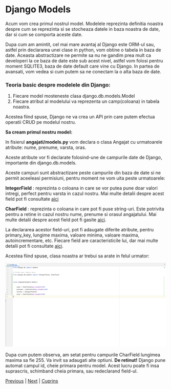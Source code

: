 # Django Models

Acum vom crea primul nostrul model. Modelele reprezinta definitia noastra despre cum se reprezinta si se stocheaza
datele in baza noastra de date, dar si cum se comporta aceste date.

Dupa cum am amintit, cel mai mare avantaj al Django este ORM-ul sau, astfel prin declararea unei clase in python, vom obtine o tabela 
in baza de date. Aceasta abstractizare ne permite sa nu ne gandim prea mult ca developeri la ce baza de date este sub acest nivel, astfel vom folosi
pentru moment SQLITE3, baza de date default care vine cu Django. In partea de avansati, vom vedea si cum putem sa ne conectam
la o alta baza de date.

### Teoria basic despre modelele din Django:

1. Fiecare model mosteneste clasa django.db.models.Model
2. Fiecare atribut al modelului va reprezenta un camp(coloana) in tabela noastra.

Acestea fiind spuse, Django ne va crea un API prin care putem efectua operatii CRUD pe modelul nostru.

**Sa cream primul nostru model:**

In fisierul **angajati/models.py** vom declara o clasa Angajat cu urmatoarele atribute:
nume, prenume, varsta, oras.

Aceste atribute vor fi declarate folosind-une de campurile date de Django, importante din django.db.models.

Aceste campuri sunt abstractizare peste campurile din baza de date si ne permit aceeleasi permisiuni, pentru moment ne vom
uita peste urmatoarele:

**IntegerField** : reprezinta o coloana in care se vor putea pune doar valori intregi, perfect pentru varsta in cazul nostru. Mai multe 
detalii despre acest field pot fi consultate [aici](https://docs.djangoproject.com/en/4.0/ref/models/fields/#integerfield)

**CharField** : reprezinta o coloana in care pot fi puse string-uri. Este potrivita pentru a retine in cazul nostru nume, prenume si orasul angajatului. Mai multe detalii
despre acest field pot fi gasite [aici](https://docs.djangoproject.com/en/4.0/ref/models/fields/#charfield). 

La declararea acestor field-uri, pot fi adaugate diferite atribute, pentru primary_key, lungime maxima, valoare minima, valoare maxima, autoincrementare, etc.
Fiecare field are caracteristicile lui, dar mai multe detalii pot fi consultate [aici](https://docs.djangoproject.com/en/4.0/ref/models/fields/).

Acestea fiind spuse, clasa noastra ar trebui sa arate in felul urmator:

![img: First Django model](/images/django_model.png)


Dupa cum putem observa, am setat pentru campurile CharField lungimea maxima sa fie 255. Va invit sa adaugati alte optiuni.
**De retinut!** Django pune automat campul id, cheie primara pentru model. Acest lucru poate fi insa suprascris,
schimband cheia primara, sau redeclarand field-ul.


[Previous][100] | [Next][101] | [Cuprins][102]

[100]: https://github.com/CookiezLIT/Django-Rest-Framework-Tutorial/blob/main/beginner/init_project/2.1_rularea_proiectului.md
[101]: https://github.com/CookiezLIT/Django-Rest-Framework-Tutorial/blob/main/beginner/development/3.1_migration.md
[102]: https://github.com/CookiezLIT/Django-Rest-Framework-Tutorial/blob/main/README.md